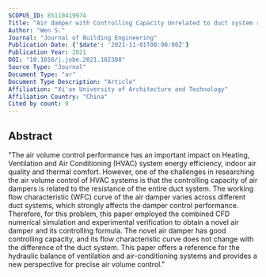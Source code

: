 ```yaml
---
SCOPUS_ID: 85110419974
Title: "Air damper with Controlling Capacity Unrelated to duct system resistance"
Author: "Wen S."
Journal: "Journal of Building Engineering"
Publication Date: {'$date': '2021-11-01T00:00:00Z'}
Publication Year: 2021
DOI: "10.1016/j.jobe.2021.102388"
Source Type: "Journal"
Document Type: "ar"
Document Type Description: "Article"
Affiliation: "Xi'an University of Architecture and Technology"
Affiliation Country: "China"
Cited by count: 9
---
```


## Abstract
"The air volume control performance has an important impact on Heating, Ventilation and Air Conditioning (HVAC) system energy efficiency, indoor air quality and thermal comfort. However, one of the challenges in researching the air volume control of HVAC systems is that the controlling capacity of air dampers is related to the resistance of the entire duct system. The working flow characteristic (WFC) curve of the air damper varies across different duct systems, which strongly affects the damper control performance. Therefore, for this problem, this paper employed the combined CFD numerical simulation and experimental verification to obtain a novel air damper and its controlling formula. The novel air damper has good controlling capacity, and its flow characteristic curve does not change with the difference of the duct system. This paper offers a reference for the hydraulic balance of ventilation and air-conditioning systems and provides a new perspective for precise air volume control."
